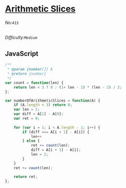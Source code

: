 # [Arithmetic Slices](https://leetcode.com/problems/arithmetic-slices/#/description)
###### No:`413`
###### Difficulty:`Medium`
## JavaScript


```js
/**
 * @param {number[]} A
 * @return {number}
 */
var count = function(len) {
    return len < 3 ? 0 : (1+ len - 2) * (len - 2) / 2;    
};

var numberOfArithmeticSlices = function(A) {
    if (A.length < 3) return 0;
    var len = 2;
    var diff = A[1] - A[0];
    var ret = 0;
    
    for (var i = 1; i < A.length - 1; i++) {
        if (diff === A[i + 1] - A[i]) {
            len++
        } else {
            ret += count(len);
            diff = A[i + 1] - A[i];
            len = 2;
        }
    }
    ret += count(len);
    
    return ret;
};
```
